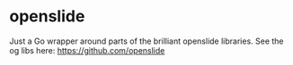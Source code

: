 # openslide
Just a Go wrapper around parts of the brilliant openslide libraries. See the og libs here: https://github.com/openslide
